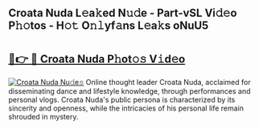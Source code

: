 ## Croata Nuda L𝚎a𝚔ed N𝚞𝚍e - Part-vSL Vi𝚍𝚎o P𝚑𝚘tos - H𝚘𝚝 O𝚗𝚕yf𝚊ns L𝚎a𝚔s oNuU5

# <h2><a href="http://kf4aqvl.oniu.top/?m=Croata+Nuda">🔗👉 🔴 Croata Nuda P𝚑ot𝚘𝚜 V𝚒d𝚎o</a></h2>

[![Croata Nuda Nu𝚍e𝚜](https://i.imgur.com/0qMVB7G.gif)](http://kf4aqvl.oniu.top/?m=Croata+Nuda)
Online thought leader Croata Nuda, acclaimed for disseminating dance and lifestyle knowledge, through performances and personal vlogs. Croata Nuda's public persona is characterized by its sincerity and openness, while the intricacies of his personal life remain shrouded in mystery.  
